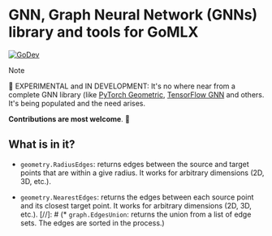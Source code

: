 # GNN, Graph Neural Network (GNNs) library and tools for GoMLX

[![GoDev](https://img.shields.io/badge/go.dev-reference-007d9c?logo=go&logoColor=white)](https://pkg.go.dev/github.com/gomlx/gnn?tab=doc)

> [!Note]
> 🚧 EXPERIMENTAL and IN DEVELOPMENT: It's no where near from a complete GNN library (like [PyTorch Geometric](https://pytorch-geometric.readthedocs.io/), [TensorFlow GNN](https://github.com/tensorflow/gnn) and others. It's being populated and the need arises.
>
> **Contributions are most welcome**. 🚧

## What is in it?

* `geometry.RadiusEdges`: returns edges between the source and target points that are within a give radius.
  It works for arbitrary dimensions (2D, 3D, etc.).

* `geometry.NearestEdges`: returns the edges between each source point and its closest target point.
  It works for arbitrary dimensions (2D, 3D, etc.).
[//]: # (* `graph.EdgesUnion`: returns the union from a list of edge sets. The edges are sorted in the process.)
